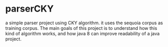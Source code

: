 parserCKY
=========

a simple parser project using CKY algorithm.
it uses the sequoia corpus as training corpus.
The main goals of this project is to understand how this kind of algorithm works,
and how java 8 can improve readability of a java project.